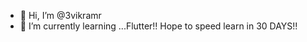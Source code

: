 - 👋 Hi, I’m @3vikramr
- 🌱 I’m currently learning ...Flutter!!
Hope to speed learn in 30 DAYS!!


<!---
3vikramrao/3vikramrao is a ✨ special ✨ repository because its `README.md` (this file) appears on your GitHub profile.
You can click the Preview link to take a look at your changes.
--->
